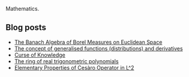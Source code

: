 Mathematics.

## Blog posts
<!-- BLOG-POST-LIST:START -->
- [The Banach Algebra of Borel Measures on Euclidean Space](https://desvl.xyz/2021/10/02/ba-algebra/)
- [The concept of generalised functions (distributions) and derivatives](https://desvl.xyz/2021/08/16/the-concept-of-distribution/)
- [Curse of Knowledge](https://desvl.xyz/2021/07/24/Curse-of-Knowledge/)
- [The ring of real trigonometric polynomials](https://desvl.xyz/2021/07/12/The-ring-of-real-trigonometric-polynomials/)
- [Elementary Properties of Cesàro Operator in L^2](https://desvl.xyz/2021/07/08/Cesaro-operator-in-L2/)
<!-- BLOG-POST-LIST:END -->